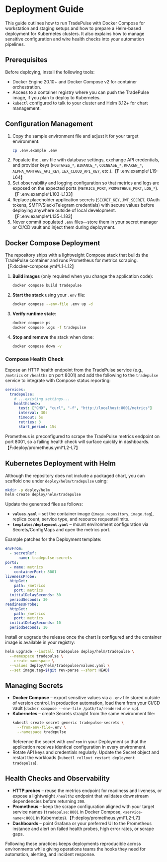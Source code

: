 # Deployment Guide

This guide outlines how to run TradePulse with Docker Compose for workstation and staging setups and how to prepare a Helm-based deployment for Kubernetes clusters. It also explains how to manage sensitive configuration and wire health checks into your automation pipelines.

## Prerequisites

Before deploying, install the following tools:

- Docker Engine 20.10+ and Docker Compose v2 for container orchestration.
- Access to a container registry where you can push the TradePulse image, if you plan to deploy to Kubernetes.
- `kubectl` configured to talk to your cluster and Helm 3.12+ for chart management.

## Configuration Management

1. Copy the sample environment file and adjust it for your target environment:
   ```bash
   cp .env.example .env
   ```
2. Populate the `.env` file with database settings, exchange API credentials, and provider keys (`POSTGRES_*`, `BINANCE_*`, `COINBASE_*`, `KRAKEN_*`, `ALPHA_VANTAGE_API_KEY`, `IEX_CLOUD_API_KEY`, etc.).【F:.env.example†L19-L64】
3. Set observability and logging configuration so that metrics and logs are exposed on the expected ports (`METRICS_PORT`, `PROMETHEUS_PORT`, `LOG_*`).【F:.env.example†L103-L133】
4. Replace placeholder application secrets (`SECRET_KEY`, `JWT_SECRET`, OAuth tokens, SMTP/Slack/Telegram credentials) with secure values before deploying anywhere outside of local development.【F:.env.example†L135-L183】
5. Never commit populated `.env` files—store them in your secret manager or CI/CD vault and inject them during deployment.

## Docker Compose Deployment

The repository ships with a lightweight Compose stack that builds the TradePulse container and runs Prometheus for metrics scraping.【F:docker-compose.yml†L1-L12】

1. **Build images** (only required when you change the application code):
   ```bash
   docker compose build tradepulse
   ```
2. **Start the stack** using your `.env` file:
   ```bash
   docker compose --env-file .env up -d
   ```
3. **Verify runtime state**:
   ```bash
   docker compose ps
   docker compose logs -f tradepulse
   ```
4. **Stop and remove** the stack when done:
   ```bash
   docker compose down -v
   ```

### Compose Health Check

Expose an HTTP health endpoint from the TradePulse service (e.g., `/metrics` or `/healthz` on port 8001) and add the following to the `tradepulse` service to integrate with Compose status reporting:

```yaml
services:
  tradepulse:
    # ...existing settings...
    healthcheck:
      test: ["CMD", "curl", "-f", "http://localhost:8001/metrics"]
      interval: 30s
      timeout: 5s
      retries: 3
      start_period: 15s
```

Prometheus is preconfigured to scrape the TradePulse metrics endpoint on port 8001, so a failing health check will surface quickly in dashboards.【F:deploy/prometheus.yml†L2-L7】

## Kubernetes Deployment with Helm

Although the repository does not include a packaged chart, you can scaffold one under `deploy/helm/tradepulse` using:

```bash
mkdir -p deploy/helm
helm create deploy/helm/tradepulse
```

Update the generated files as follows:

- **`values.yaml`** – set the container image (`image.repository`, `image.tag`), replica count, service type, and resource requests/limits.
- **`templates/deployment.yaml`** – mount environment configuration via Secrets/ConfigMaps and open the metrics port.

Example patches for the Deployment template:

```yaml
envFrom:
  - secretRef:
      name: tradepulse-secrets
ports:
  - name: metrics
    containerPort: 8001
livenessProbe:
  httpGet:
    path: /metrics
    port: metrics
  initialDelaySeconds: 30
  periodSeconds: 30
readinessProbe:
  httpGet:
    path: /metrics
    port: metrics
  initialDelaySeconds: 10
  periodSeconds: 10
```

Install or upgrade the release once the chart is configured and the container image is available in your registry:

```bash
helm upgrade --install tradepulse deploy/helm/tradepulse \
  --namespace tradepulse \
  --create-namespace \
  --values deploy/helm/tradepulse/values.yaml \
  --set image.tag=$(git rev-parse --short HEAD)
```

## Managing Secrets

- **Docker Compose** – export sensitive values via a `.env` file stored outside of version control. In production automation, load them from your CI/CD vault (`docker compose --env-file /path/to/rendered.env up`).
- **Kubernetes** – create Secrets straight from the same environment file:
  ```bash
  kubectl create secret generic tradepulse-secrets \
    --from-env-file=.env \
    --namespace tradepulse
  ```
  Reference the secret with `envFrom` in your Deployment so that the application receives identical configuration in every environment.
- Rotate API keys and credentials regularly. Update the Secret object and restart the workloads (`kubectl rollout restart deployment tradepulse`).

## Health Checks and Observability

- **HTTP probes** – reuse the metrics endpoint for readiness and liveness, or expose a lightweight `/healthz` endpoint that validates downstream dependencies before returning `200`.
- **Prometheus** – keep the scrape configuration aligned with your target service names (`tradepulse:8001` in Docker Compose, `<service-name>:8001` in Kubernetes).【F:deploy/prometheus.yml†L2-L7】
- **Dashboards** – point Grafana or your preferred UI to the Prometheus instance and alert on failed health probes, high error rates, or scrape gaps.

Following these practices keeps deployments reproducible across environments while giving operations teams the hooks they need for automation, alerting, and incident response.
